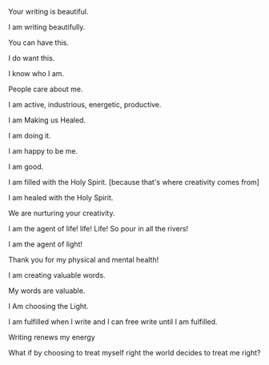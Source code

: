 

Your writing is beautiful.

I am writing beautifully.

You can have this.

I do want this.

I know who I am.

People care about me.

I am active, industrious, energetic, productive.

I am Making us Healed.

I am doing it.

I am happy to be me.

I am good.

I am filled with the Holy Spirit. [because that's where creativity comes from]

I am healed with the Holy Spirit.

We are nurturing your creativity.

I am the agent of life! life! Life! So pour in all the rivers!

I am the agent of light!

Thank you for my physical and mental health!

I am creating valuable words.

My words are valuable.

I Am choosing the Light.

I am fulfilled when I write and I can free write until I am fulfilled.

Writing renews my energy

What if by choosing to treat myself right the world decides to treat me right?
